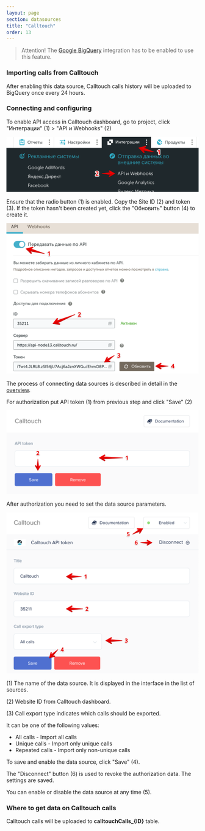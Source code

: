 ```yaml
---
layout: page
section: datasources
title: "Calltouch"
order: 13
---
```


> Attention! The [Google BigQuery](/integrations/google-bigquery) integration has to be enabled to use this feature.

### Importing calls from Calltouch

After enabling this data source, Calltouch calls history will be uploaded to BigQuery once every 24 hours.

### Connecting and configuring

To enable API access in Calltouch dashboard, go to project, click "Интеграции" (1) > "API и Webhooks" (2)

![](/img/calltouch_1.png)

Ensure that the radio button (1) is enabled. Copy the Site ID (2) and token (3). If the token hasn't been created yet, click the "Обновить" button (4) to create it.

![](/img/calltouch_2.png)

The process of connecting data sources is described in detail in the [overview](https://docs.segmentstream.com/datasources/index).

For authorization put API token (1) from previous step and click "Save" (2) 

![](/img/calltouch_3.png)

After authorization you need to set the data source parameters.

![](/img/calltouch_4.png)

(1) The name of the data source. It is displayed in the interface in the list of sources.

(2) Website ID from Calltouch dashboard.

(3) Call export type indicates which calls should be exported.

It can be one of the following values:
- All calls - Import all calls
- Unique calls - Import only unique calls
- Repeated calls - Import only non-unique calls

To save and enable the data source, click "Save" (4).

The "Disconnect" button (6) is used to revoke the authorization data. The settings are saved.

You can enable or disable the data source at any time (5).

### Where to get data on Calltouch calls

Calltouch calls will be uploaded to **calltouchCalls_{ID}** table.
